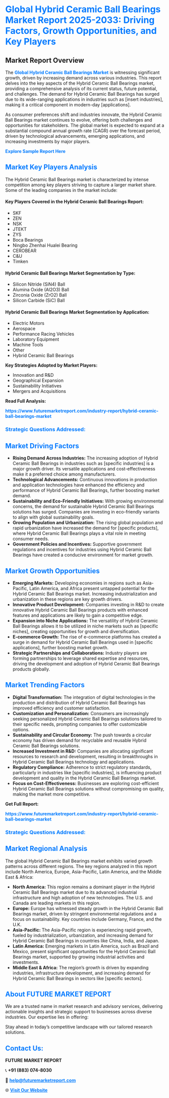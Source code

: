 <h1 style="color: #007BFF;">Global Hybrid Ceramic Ball Bearings Market Report 2025-2033: Driving Factors, Growth Opportunities, and Key Players</h1>

<section id="overview">
<h2>Market Report Overview</h2>
<p>The <a href="https://www.futuremarketreport.com/industry-report/hybrid-ceramic-ball-bearings-market" style="color: #007BFF; text-decoration: none;"><strong>Global Hybrid Ceramic Ball Bearings Market</strong></a> is witnessing significant growth, driven by increasing demand across various industries. This report delves into the key aspects of the Hybrid Ceramic Ball Bearings market, providing a comprehensive analysis of its current status, future potential, and challenges. The demand for Hybrid Ceramic Ball Bearings has surged due to its wide-ranging applications in industries such as [insert industries], making it a critical component in modern-day [applications].</p>
<p>As consumer preferences shift and industries innovate, the Hybrid Ceramic Ball Bearings market continues to evolve, offering both challenges and opportunities for stakeholders. The global market is expected to expand at a substantial compound annual growth rate (CAGR) over the forecast period, driven by technological advancements, emerging applications, and increasing investments by major players.</p>
</section>

<section id="overview">
<p><a href="https://www.futuremarketreport.com/request-sample/reportId=116305" style="color: #007BFF; text-decoration: none;"><strong>Explore Sample Report Here</strong></a></p>
</section>

<section id="key-players">
<h2 style="color: #007BFF;">Market Key Players Analysis</h2>
<p>The Hybrid Ceramic Ball Bearings market is characterized by intense competition among key players striving to capture a larger market share. Some of the leading companies in the market include:</p>
<h4>Key Players Covered in the Hybrid Ceramic Ball Bearings Report:</h4>
<ul><li>SKF</li><li>ZEN</li><li>NSK</li><li>JTEKT</li><li>ZYS</li><li>Boca Bearings</li><li>Ningbo Zhenhai Hualei Bearing</li><li>CEROBEAR</li><li>C&amp;U</li><li>Timken</li></ul>
<h4>Hybrid Ceramic Ball Bearings Market Segmentation by Type:</h4>
<ul><li>Silicon Nitride (SiN4) Ball</li><li>Alumina Oxide (Al2O3) Ball</li><li>Zirconia Oxide (ZrO2) Ball</li><li>Silicon Carbide (SiC) Ball</li></ul>

<h4>Hybrid Ceramic Ball Bearings Market Segmentation by Application:</h4>
<ul><li>Electric Motors</li><li>Aerospace</li><li>Performance Racing Vehicles</li><li>Laboratory Equipment</li><li>Machine Tools</li><li>Other</li><li>Hybrid Ceramic Ball Bearings</li></ul>
<p><strong>Key Strategies Adopted by Market Players:</strong></p>
<ul>
<li>Innovation and R&D</li>
<li>Geographical Expansion</li>
<li>Sustainability Initiatives</li>
<li>Mergers and Acquisitions</li>
</ul>
</section>

<section>
<p><strong>Read Full Analysis: </strong></p><a href="https://www.futuremarketreport.com/industry-report/hybrid-ceramic-ball-bearings-market" style="color: #007BFF; text-decoration: none;"><strong>https://www.futuremarketreport.com/industry-report/hybrid-ceramic-ball-bearings-market</strong></a>
<h3 style="color: #007BFF;">Strategic Questions Addressed:</h3>
</section>

<section id="driving-factors">
<h2 style="color: #007BFF;">Market Driving Factors</h2>
<ul>
<li><strong>Rising Demand Across Industries:</strong> The increasing adoption of Hybrid Ceramic Ball Bearings in industries such as [specific industries] is a major growth driver. Its versatile applications and cost-effectiveness make it a preferred choice among manufacturers.</li>
<li><strong>Technological Advancements:</strong> Continuous innovations in production and application technologies have enhanced the efficiency and performance of Hybrid Ceramic Ball Bearings, further boosting market demand.</li>
<li><strong>Sustainability and Eco-Friendly Initiatives:</strong> With growing environmental concerns, the demand for sustainable Hybrid Ceramic Ball Bearings solutions has surged. Companies are investing in eco-friendly variants to align with global sustainability goals.</li>
<li><strong>Growing Population and Urbanization:</strong> The rising global population and rapid urbanization have increased the demand for [specific products], where Hybrid Ceramic Ball Bearings plays a vital role in meeting consumer needs.</li>
<li><strong>Government Policies and Incentives:</strong> Supportive government regulations and incentives for industries using Hybrid Ceramic Ball Bearings have created a conducive environment for market growth.</li>
</ul>
</section>

<section id="growth-opportunities">
<h2 style="color: #007BFF;">Market Growth Opportunities</h2>
<ul>
<li><strong>Emerging Markets:</strong> Developing economies in regions such as Asia-Pacific, Latin America, and Africa present untapped potential for the Hybrid Ceramic Ball Bearings market. Increasing industrialization and urbanization in these regions are key growth drivers.</li>
<li><strong>Innovative Product Development:</strong> Companies investing in R&D to create innovative Hybrid Ceramic Ball Bearings products with enhanced features and applications are likely to gain a competitive edge.</li>
<li><strong>Expansion into Niche Applications:</strong> The versatility of Hybrid Ceramic Ball Bearings allows it to be utilized in niche markets such as [specific niches], creating opportunities for growth and diversification.</li>
<li><strong>E-commerce Growth:</strong> The rise of e-commerce platforms has created a surge in demand for Hybrid Ceramic Ball Bearings used in [specific applications], further boosting market growth.</li>
<li><strong>Strategic Partnerships and Collaborations:</strong> Industry players are forming partnerships to leverage shared expertise and resources, driving the development and adoption of Hybrid Ceramic Ball Bearings products globally.</li>
</ul>
</section>

<section id="trending-factors">
<h2 style="color: #007BFF;">Market Trending Factors</h2>
<ul>
<li><strong>Digital Transformation:</strong> The integration of digital technologies in the production and distribution of Hybrid Ceramic Ball Bearings has improved efficiency and customer satisfaction.</li>
<li><strong>Customization and Personalization:</strong> Consumers are increasingly seeking personalized Hybrid Ceramic Ball Bearings solutions tailored to their specific needs, prompting companies to offer customizable options.</li>
<li><strong>Sustainability and Circular Economy:</strong> The push towards a circular economy has driven demand for recyclable and reusable Hybrid Ceramic Ball Bearings solutions.</li>
<li><strong>Increased Investment in R&D:</strong> Companies are allocating significant resources to research and development, resulting in breakthroughs in Hybrid Ceramic Ball Bearings technology and applications.</li>
<li><strong>Regulatory Compliance:</strong> Adherence to strict regulatory standards, particularly in industries like [specific industries], is influencing product development and quality in the Hybrid Ceramic Ball Bearings market.</li>
<li><strong>Focus on Cost-Effectiveness:</strong> Businesses are exploring cost-efficient Hybrid Ceramic Ball Bearings solutions without compromising on quality, making the market more competitive.</li>
</ul>
</section>

<section>
<p><strong>Get Full Report: </strong></p><a href="https://www.futuremarketreport.com/industry-report/hybrid-ceramic-ball-bearings-market" style="color: #007BFF; text-decoration: none;"><strong>https://www.futuremarketreport.com/industry-report/hybrid-ceramic-ball-bearings-market</strong></a>
<h3 style="color: #007BFF;">Strategic Questions Addressed:</h3>
</section>


<section id="regional-analysis">
<h2 style="color: #007BFF;">Market Regional Analysis</h2>
<p>The global Hybrid Ceramic Ball Bearings market exhibits varied growth patterns across different regions. The key regions analyzed in this report include North America, Europe, Asia-Pacific, Latin America, and the Middle East & Africa:</p>
<ul>
<li><strong>North America:</strong> This region remains a dominant player in the Hybrid Ceramic Ball Bearings market due to its advanced industrial infrastructure and high adoption of new technologies. The U.S. and Canada are leading markets in this region.</li>
<li><strong>Europe:</strong> Europe has witnessed steady growth in the Hybrid Ceramic Ball Bearings market, driven by stringent environmental regulations and a focus on sustainability. Key countries include Germany, France, and the U.K.</li>
<li><strong>Asia-Pacific:</strong> The Asia-Pacific region is experiencing rapid growth, fueled by industrialization, urbanization, and increasing demand for Hybrid Ceramic Ball Bearings in countries like China, India, and Japan.</li>
<li><strong>Latin America:</strong> Emerging markets in Latin America, such as Brazil and Mexico, present significant opportunities for the Hybrid Ceramic Ball Bearings market, supported by growing industrial activities and investments.</li>
<li><strong>Middle East & Africa:</strong> The region’s growth is driven by expanding industries, infrastructure development, and increasing demand for Hybrid Ceramic Ball Bearings in sectors like [specific sectors].</li>
</ul>
</section>

<footer>
<h2 style="color: #007BFF;">About FUTURE MARKET REPORT</h2>
<p>We are a trusted name in market research and advisory services, delivering actionable insights and strategic support to businesses across diverse industries. Our expertise lies in offering:</p>

<p>Stay ahead in today’s competitive landscape with our tailored research solutions.</p>

<h2 style="color: #007BFF;">Contact Us:</h2>
<p><strong>FUTURE MARKET REPORT</strong></p>
<p>📞 <strong>+91 (883) 074-8030</strong></p>
<p>📧 <strong><a href="mailto:help@futuremarketreport.com" style="color: #007BFF;">help@futuremarketreport.com</a></strong></p>
<p>🌐 <strong><a href="https://www.futuremarketreport.com/" style="color: #007BFF;">Visit Our Website</a></strong></p>
</footer>